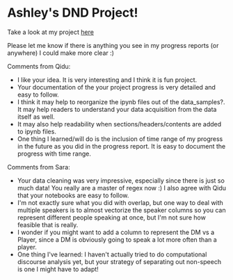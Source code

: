 # Ashley's DND Project!

Take a look at my project [here](https://github.com/Data-Science-for-Linguists-2025/Critical-Role-Analysis)

Please let me know if there is anything you see in my progress reports (or anywhere) I could make more clear :)

Comments from Qidu:
- I like your idea. It is very interesting and I think it is fun project. 
- Your documentation of the your project progress is very detailed and easy to follow.
- I think it may help to reorganize the ipynb files out of the data_samples?. It
    may help readers to understand your data acquisition from the data itself as well.
- It may also help readability when sections/headers/contents are added to ipynb files.
- One thing I learned/will do is the inclusion of time range of my progress in the 
    future as you did in the progress report. It is easy to document the progress with time range. 

Comments from Sara:
- Your data cleaning was very impressive, especially since there is just so much data! You really are a master of regex now :) I also agree with Qidu that your notebooks are easy to follow.
- I'm not exactly sure what you did with overlap, but one way to deal with multiple speakers is to almost vectorize the speaker columns so you can represent different people speaking at once, but I'm not sure how feasible that is really. 
- I wonder if you might want to add a column to represent the DM vs a Player, since a DM is obviously going to speak a lot more often than a player.
- One thing I've learned: I haven't actually tried to do computational discourse analysis yet, but your strategy of separating out non-speech is one I might have to adapt!